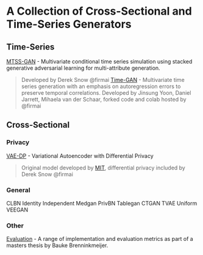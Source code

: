 # A Collection of Cross-Sectional and Time-Series Generators


## Time-Series
[MTSS-GAN](https://github.com/firmai/mtss-gan) - Multivariate conditional time series simulation using stacked generative adversarial learning for multi-attribute generation.
  > Developed by Derek Snow @firmai
[Time-GAN](https://github.com/firmai/tsgan/tree/master/alg/timegan) - Multivariate time series generation with an emphasis on autoregression errors to preserve temporal correlations.
  > Developed by Jinsung Yoon, Daniel Jarrett, Mihaela van der Schaar, forked code and colab hosted by @firmai


## Cross-Sectional

### Privacy
[VAE-DP](https://colab.research.google.com/drive/1GR8Fx4zd7M-OKWI8gF20VwESS6Oml6Br) - Variational Autoencoder with Differential Privacy
  > Original model developed by [MIT](https://github.com/sdv-dev/SDGym), differential privacy included by Derek Snow @firmai

### General

CLBN
Identity
Independent
Medgan
PrivBN
Tablegan
CTGAN
TVAE
Uniform
VEEGAN

### Other

[Evaluation](https://github.com/Baukebrenninkmeijer/On-the-Generation-and-Evaluation-of-Synthetic-Tabular-Data-using-GANs) - A range of implementation and evaluation metrics as part of a masters thesis by Bauke Brenninkmeijer.

